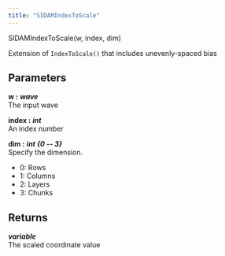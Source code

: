 ```yaml
---
title: "SIDAMIndexToScale"
---
```

<p class="function_definition">SIDAMIndexToScale(<span class="function_variables">w, index, dim</span>)</p>

Extension of `IndexToScale()` that includes unevenly-spaced bias

## Parameters

**w :** ***wave***  
The input wave

**index :** ***int***  
An index number

**dim :** ***int {0 -- 3}***  
Specify the dimension.
* 0: Rows
* 1: Columns
* 2: Layers
* 3: Chunks

## Returns
***variable***  
The scaled coordinate value

